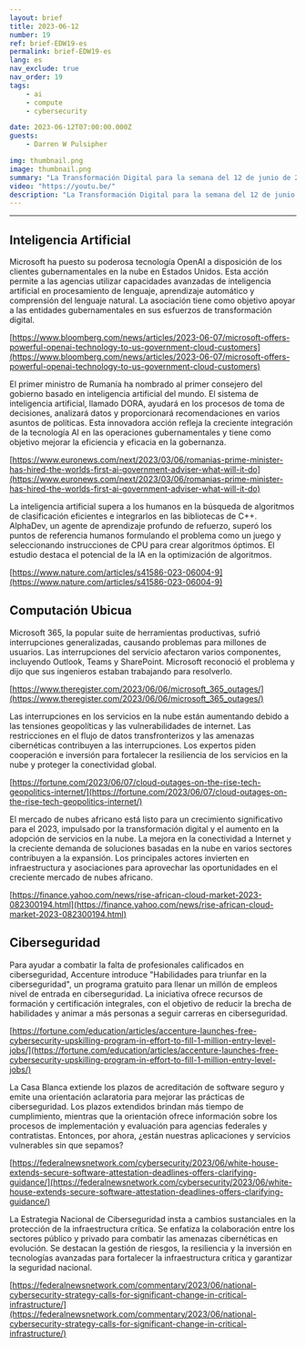 ```yaml
---
layout: brief
title: 2023-06-12
number: 19
ref: brief-EDW19-es
permalink: brief-EDW19-es
lang: es
nav_exclude: true
nav_order: 19
tags:
    - ai
    - compute
    - cybersecurity

date: 2023-06-12T07:00:00.000Z
guests:
    - Darren W Pulsipher

img: thumbnail.png
image: thumbnail.png
summary: "La Transformación Digital para la semana del 12 de junio de 2023 incluye el desarrollo de una fuerza cibernética de 1 millón, muchas interrupciones en la nube, y la escritura de código de IA que pasará a formar parte de la biblioteca estándar de C++."
video: "https://youtu.be/"
description: "La Transformación Digital para la semana del 12 de junio de 2023 incluye el desarrollo de una fuerza cibernética de 1 millón, muchas interrupciones en la nube, y la escritura de código de IA que pasará a formar parte de la biblioteca estándar de C++."
---
```






---

## Inteligencia Artificial

Microsoft ha puesto su poderosa tecnología OpenAI a disposición de los clientes gubernamentales en la nube en Estados Unidos. Esta acción permite a las agencias utilizar capacidades avanzadas de inteligencia artificial en procesamiento de lenguaje, aprendizaje automático y comprensión del lenguaje natural. La asociación tiene como objetivo apoyar a las entidades gubernamentales en sus esfuerzos de transformación digital.

[https://www.bloomberg.com/news/articles/2023-06-07/microsoft-offers-powerful-openai-technology-to-us-government-cloud-customers](https://www.bloomberg.com/news/articles/2023-06-07/microsoft-offers-powerful-openai-technology-to-us-government-cloud-customers)

El primer ministro de Rumanía ha nombrado al primer consejero del gobierno basado en inteligencia artificial del mundo. El sistema de inteligencia artificial, llamado DORA, ayudará en los procesos de toma de decisiones, analizará datos y proporcionará recomendaciones en varios asuntos de políticas. Esta innovadora acción refleja la creciente integración de la tecnología AI en las operaciones gubernamentales y tiene como objetivo mejorar la eficiencia y eficacia en la gobernanza.

[https://www.euronews.com/next/2023/03/06/romanias-prime-minister-has-hired-the-worlds-first-ai-government-adviser-what-will-it-do](https://www.euronews.com/next/2023/03/06/romanias-prime-minister-has-hired-the-worlds-first-ai-government-adviser-what-will-it-do)

La inteligencia artificial supera a los humanos en la búsqueda de algoritmos de clasificación eficientes e integrarlos en las bibliotecas de C++. AlphaDev, un agente de aprendizaje profundo de refuerzo, superó los puntos de referencia humanos formulando el problema como un juego y seleccionando instrucciones de CPU para crear algoritmos óptimos. El estudio destaca el potencial de la IA en la optimización de algoritmos.

[https://www.nature.com/articles/s41586-023-06004-9](https://www.nature.com/articles/s41586-023-06004-9)

## Computación Ubicua

Microsoft 365, la popular suite de herramientas productivas, sufrió interrupciones generalizadas, causando problemas para millones de usuarios. Las interrupciones del servicio afectaron varios componentes, incluyendo Outlook, Teams y SharePoint. Microsoft reconoció el problema y dijo que sus ingenieros estaban trabajando para resolverlo.

[https://www.theregister.com/2023/06/06/microsoft_365_outages/](https://www.theregister.com/2023/06/06/microsoft_365_outages/)

Las interrupciones en los servicios en la nube están aumentando debido a las tensiones geopolíticas y las vulnerabilidades de internet. Las restricciones en el flujo de datos transfronterizos y las amenazas cibernéticas contribuyen a las interrupciones. Los expertos piden cooperación e inversión para fortalecer la resiliencia de los servicios en la nube y proteger la conectividad global.

[https://fortune.com/2023/06/07/cloud-outages-on-the-rise-tech-geopolitics-internet/](https://fortune.com/2023/06/07/cloud-outages-on-the-rise-tech-geopolitics-internet/)

El mercado de nubes africano está listo para un crecimiento significativo para el 2023, impulsado por la transformación digital y el aumento en la adopción de servicios en la nube. La mejora en la conectividad a Internet y la creciente demanda de soluciones basadas en la nube en varios sectores contribuyen a la expansión. Los principales actores invierten en infraestructura y asociaciones para aprovechar las oportunidades en el creciente mercado de nubes africano.

[https://finance.yahoo.com/news/rise-african-cloud-market-2023-082300194.html](https://finance.yahoo.com/news/rise-african-cloud-market-2023-082300194.html)

## Ciberseguridad

Para ayudar a combatir la falta de profesionales calificados en ciberseguridad, Accenture introduce "Habilidades para triunfar en la ciberseguridad", un programa gratuito para llenar un millón de empleos nivel de entrada en ciberseguridad. La iniciativa ofrece recursos de formación y certificación integrales, con el objetivo de reducir la brecha de habilidades y animar a más personas a seguir carreras en ciberseguridad.

[https://fortune.com/education/articles/accenture-launches-free-cybersecurity-upskilling-program-in-effort-to-fill-1-million-entry-level-jobs/](https://fortune.com/education/articles/accenture-launches-free-cybersecurity-upskilling-program-in-effort-to-fill-1-million-entry-level-jobs/)

La Casa Blanca extiende los plazos de acreditación de software seguro y emite una orientación aclaratoria para mejorar las prácticas de ciberseguridad. Los plazos extendidos brindan más tiempo de cumplimiento, mientras que la orientación ofrece información sobre los procesos de implementación y evaluación para agencias federales y contratistas. Entonces, por ahora, ¿están nuestras aplicaciones y servicios vulnerables sin que sepamos?

[https://federalnewsnetwork.com/cybersecurity/2023/06/white-house-extends-secure-software-attestation-deadlines-offers-clarifying-guidance/](https://federalnewsnetwork.com/cybersecurity/2023/06/white-house-extends-secure-software-attestation-deadlines-offers-clarifying-guidance/)

La Estrategia Nacional de Ciberseguridad insta a cambios sustanciales en la protección de la infraestructura crítica. Se enfatiza la colaboración entre los sectores público y privado para combatir las amenazas cibernéticas en evolución. Se destacan la gestión de riesgos, la resiliencia y la inversión en tecnologías avanzadas para fortalecer la infraestructura crítica y garantizar la seguridad nacional.

[https://federalnewsnetwork.com/commentary/2023/06/national-cybersecurity-strategy-calls-for-significant-change-in-critical-infrastructure/](https://federalnewsnetwork.com/commentary/2023/06/national-cybersecurity-strategy-calls-for-significant-change-in-critical-infrastructure/)

